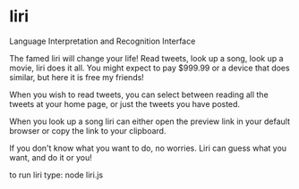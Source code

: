 # liri
Language Interpretation and Recognition Interface

The famed liri will change your life! Read tweets, look up a song, look up a movie, liri does it all.  You might expect to pay $999.99 or a device that does similar, but here it is free my friends!

When you wish to read tweets, you can select between reading all the tweets at your home page, or just the tweets you have posted.

When you look up a song liri can either open the preview link in your default browser or copy the link to your clipboard.

If you don't know what you want to do, no worries.  Liri can guess what you want, and do it or you!

to run liri type: node liri.js
